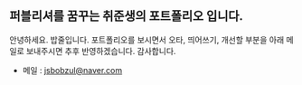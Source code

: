 ## 퍼블리셔를 꿈꾸는 취준생의 포트폴리오 입니다.
안녕하세요. 밥줄입니다. 포트폴리오를 보시면서 오타, 띄어쓰기, 개선할 부분을 아래 메일로 보내주시면 추후 반영하겠습니다.  감사합니다. 
 - 메일 : jsbobzul@naver.com